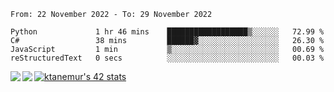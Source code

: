 <!--START_SECTION:waka-->

```text
From: 22 November 2022 - To: 29 November 2022

Python             1 hr 46 mins    ██████████████████▒░░░░░░   72.99 %
C#                 38 mins         ██████▓░░░░░░░░░░░░░░░░░░   26.30 %
JavaScript         1 min           ▒░░░░░░░░░░░░░░░░░░░░░░░░   00.69 %
reStructuredText   0 secs          ░░░░░░░░░░░░░░░░░░░░░░░░░   00.03 %
```

<!--END_SECTION:waka-->
<a href="https://github.com/anuraghazra/github-readme-stats">
  <img align="left" src="https://github-readme-stats.vercel.app/api?username=Tanesan&count_private=true&show_icons=true" />
<img align="left" src="https://github-readme-stats.vercel.app/api/top-langs/?username=Tanesan" />
</a>

[![ktanemur's 42 stats](https://badge42.vercel.app/api/v2/cl1wslf6s002109l771rng2w8/stats?cursusId=21&coalitionId=62)](https://github.com/JaeSeoKim/badge42)

